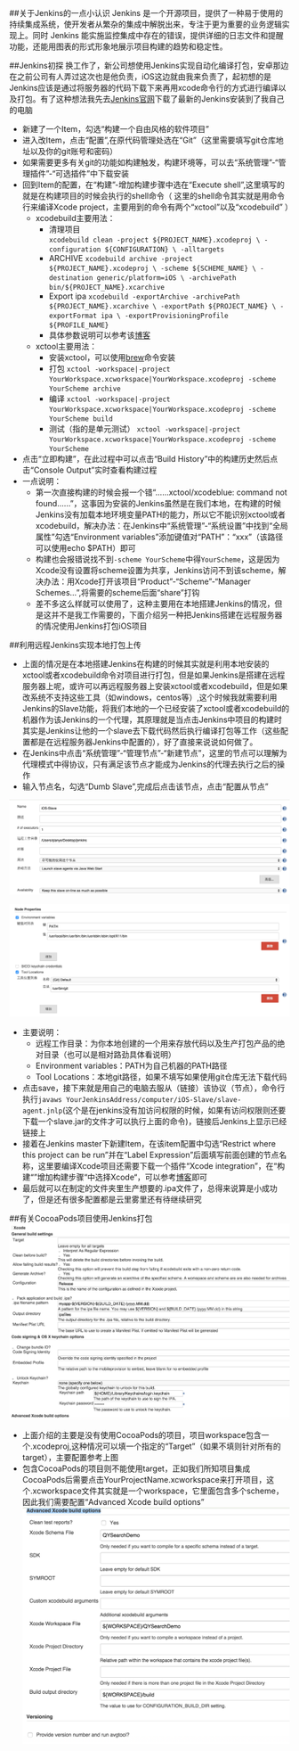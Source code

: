 ##关于Jenkins的一点小认识
Jenkins 是一个开源项目，提供了一种易于使用的持续集成系统，使开发者从繁杂的集成中解脱出来，专注于更为重要的业务逻辑实现上。同时 Jenkins 能实施监控集成中存在的错误，提供详细的日志文件和提醒功能，还能用图表的形式形象地展示项目构建的趋势和稳定性。

##Jenkins初探
换工作了，新公司想使用Jenkins实现自动化编译打包，安卓那边在之前公司有人弄过这次也是他负责，iOS这边就由我来负责了，起初想的是Jenkins应该是通过将服务器的代码下载下来再用xcode命令行的方式进行编译以及打包。有了这种想法我先去[Jenkins官网](http://jenkins-ci.org/)下载了最新的Jenkins安装到了我自己的电脑

* 新建了一个Item，勾选“构建一个自由风格的软件项目”
* 进入改Item，点击“配置”,在原代码管理处选在“Git”（这里需要填写git仓库地址以及你的git账号和密码）
* 如果需要更多有关git的功能如构建触发，构建环境等，可以去“系统管理”-“管理插件”-“可选插件”中下载安装
* 回到Item的配置，在“构建”-增加构建步骤中选在“Execute shell”,这里填写的就是在构建项目的时候会执行的shell命令（ 这里的shell命令其实就是用命令行来编译Xcode project，主要用到的命令有两个“xctool”以及“xcodebuild” ）
	* xcodebuild主要用法：
		* 清理项目							
		`xcodebuild clean -project ${PROJECT_NAME}.xcodeproj \
                 -configuration ${CONFIGURATION} \
                 -alltargets`
      * ARCHIVE
      `xcodebuild archive -project ${PROJECT_NAME}.xcodeproj \
                   -scheme ${SCHEME_NAME} \
                   -destination generic/platform=iOS \
                   -archivePath bin/${PROJECT_NAME}.xcarchive`
      * Export ipa
      `xcodebuild -exportArchive -archivePath ${PROJECT_NAME}.xcarchive \
                          -exportPath ${PROJECT_NAME} \
                          -exportFormat ipa \
                          -exportProvisioningProfile ${PROFILE_NAME}`
      * 具体参数说明可以参考该[博客](http://blog.reohou.com/how-to-export-ipa-from-archive-using-xcodebuild/)
	* xctool主要用法：
		* 安装xctool，可以使用[brew](http://brew.sh/)命令安装
		* 打包
		`xctool -workspace|-project YourWorkspace.xcworkspace|YourWorkspace.xcodeproj -scheme YourScheme archive`
		* 编译
		`xctool -workspace|-project YourWorkspace.xcworkspace|YourWorkspace.xcodeproj -scheme YourScheme build`
		* 测试（指的是单元测试）
		`xctool
  -workspace|-project YourWorkspace.xcworkspace|YourWorkspace.xcodeproj
  -scheme YourScheme`
* 点击“立即构建”，在此过程中可以点击“Build History”中的构建历史然后点击“Console Output”实时查看构建过程
* 一点说明：
	* 第一次直接构建的时候会报一个错“……xctool/xcodeblue: command not found……”，这事因为安装的Jenkins虽然是在我们本地，在构建的时候Jenkins没有加载本地环境变量PATH的能力，所以它不能识别xctool或者xcodebuild，解决办法：在Jenkins中“系统管理”-“系统设置”中找到“全局属性”勾选“Environment variables”添加键值对“PATH”：“xxx”（该路径可以使用echo $PATH）即可
	* 构建也会报错说找不到`-scheme YourScheme`中得`YourScheme`，这是因为Xcode没有设置将scheme设置为共享，Jenkins访问不到该scheme，解决办法：用Xcode打开该项目“Product”-“Scheme”-“Manager Schemes…”,将需要的scheme后面“share”打钩
	* 差不多这么样就可以使用了，这种主要用在本地搭建Jenkins的情况，但是这并不是我工作需要的，下面介绍另一种把Jenkins搭建在远程服务器的情况使用Jenkins打包iOS项目

##利用远程Jenkins实现本地打包上传
* 上面的情况是在本地搭建Jenkins在构建的时候其实就是利用本地安装的xctool或者xcodebuild命令对项目进行打包，但是如果Jenkins是搭建在远程服务器上呢，或许可以再远程服务器上安装xctool或者xcodebuild，但是如果改系统不支持这些工具（如windows，centos等）,这个时候我就需要利用Jenkins的Slave功能，将我们本地的一个已经安装了xctool或者xcodebuild的机器作为该Jenkins的一个代理，其原理就是当点击Jenkins中项目的构建时其实是Jenkins让他的一个slave去下载代码然后执行编译打包等工作（这些配置都是在远程服务器Jenkins中配置的），好了直接来说说如何做了。
* 在Jenkins中点击“系统管理”-“管理节点”-“新建节点”，这里的节点可以理解为代理模式中得协议，只有满足该节点才能成为Jenkins的代理去执行之后的操作
* 输入节点名，勾选“Dumb Slave”,完成后点击该节点，点击“配置从节点”

![image](https://github.com/peanutNote/QYJenkinsForIOS/blob/master/QYJenkinsForIOS/demo1.png)

![image](https://github.com/peanutNote/QYJenkinsForIOS/blob/master/QYJenkinsForIOS/demo2.png)

* 主要说明：
	* 远程工作目录：为你本地创建的一个用来存放代码以及生产打包产品的绝对目录（也可以是相对路劲具体看说明）
	* Environment variables：PATH为自己机器的PATH路径
	* Tool Locations：本地git路径，如果不填写如果使用git仓库无法下载代码
* 点击save，接下来就是用自己的电脑去服从（链接）该协议（节点），命令行执行`javaws YourJenkinsAddress/computer/iOS-Slave/slave-agent.jnlp`(这个是在jenkins没有加访问权限的时候，如果有访问权限则还要下载一个slave.jar的文件才可以执行上面的命令)，链接后Jenkins上显示已经链接上
* 接着在Jenkins master下新建Item，在该item配置中勾选“Restrict where this project can be run”并在“Label Expression”后面填写前面创建的节点名称，这里要编译Xcode项目还需要下载一个插件“Xcode integration”，在“构建“”增加构建步骤“中选择Xcode“，可以参考[博客](https://blog.codecentric.de/en/2012/01/continuous-integration-for-ios-projects-with-jenkins-ci/)即可
* 最后就可以在制定的文件夹里生产想要的.ipa文件了，总得来说算是小成功了，但是还有很多配置都是云里雾里还有待继续研究

##有关CocoaPods项目使用Jenkins打包
![image](https://github.com/peanutNote/QYJenkinsForIOS/blob/master/QYJenkinsForIOS/demo3.png)

* 上面介绍的主要是没有使用CocoaPods的项目，项目workspace包含一个.xcodeproj,这种情况可以填一个指定的“Target”（如果不填则针对所有的target），主要配置参考上图
* 包含CocoaPods的项目则不能使用target，正如我们所知项目集成CocoaPods后需要点击YourProjectName.xcworkspace来打开项目，这个.xcworkspace文件其实就是一个workspace，它里面包含多个scheme，因此我们需要配置“Advanced Xcode build options”
![image](https://github.com/peanutNote/QYJenkinsForIOS/blob/master/QYJenkinsForIOS/demo4.png)